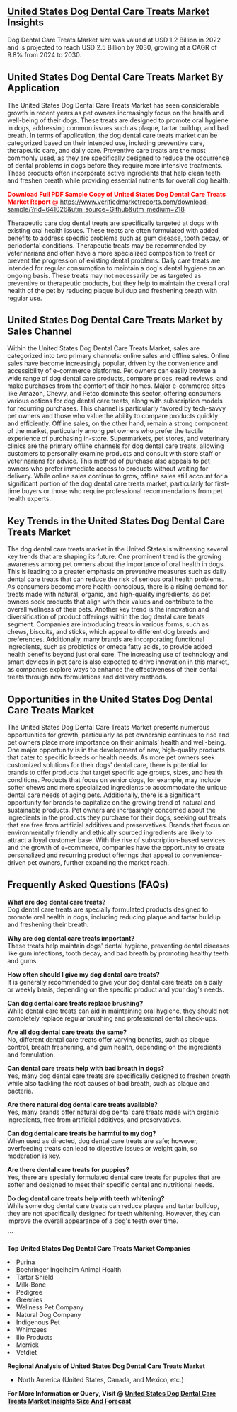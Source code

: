 <h2><a href="https://www.verifiedmarketreports.com/download-sample/?rid=641026&amp;utm_source=Github&amp;utm_medium=218" target="_blank">United States Dog Dental Care Treats Market</a> Insights</h2><p>Dog Dental Care Treats Market size was valued at USD 1.2 Billion in 2022 and is projected to reach USD 2.5 Billion by 2030, growing at a CAGR of 9.8% from 2024 to 2030.</p><p> <h2>United States Dog Dental Care Treats Market By Application</h2> <p>The United States Dog Dental Care Treats Market has seen considerable growth in recent years as pet owners increasingly focus on the health and well-being of their dogs. These treats are designed to promote oral hygiene in dogs, addressing common issues such as plaque, tartar buildup, and bad breath. In terms of application, the dog dental care treats market can be categorized based on their intended use, including preventive care, therapeutic care, and daily care. Preventive care treats are the most commonly used, as they are specifically designed to reduce the occurrence of dental problems in dogs before they require more intensive treatments. These products often incorporate active ingredients that help clean teeth and freshen breath while providing essential nutrients for overall dog health. <p><span class=""><span style="color: #ff0000;"><strong>Download Full PDF Sample Copy of United States Dog Dental Care Treats Market Report</strong> @ </span><a href="https://www.verifiedmarketreports.com/download-sample/?rid=641026&amp;utm_source=Github&amp;utm_medium=218" target="_blank">https://www.verifiedmarketreports.com/download-sample/?rid=641026&amp;utm_source=Github&amp;utm_medium=218</a></span></p> Therapeutic care dog dental treats are specifically targeted at dogs with existing oral health issues. These treats are often formulated with added benefits to address specific problems such as gum disease, tooth decay, or periodontal conditions. Therapeutic treats may be recommended by veterinarians and often have a more specialized composition to treat or prevent the progression of existing dental problems. Daily care treats are intended for regular consumption to maintain a dog's dental hygiene on an ongoing basis. These treats may not necessarily be as targeted as preventive or therapeutic products, but they help to maintain the overall oral health of the pet by reducing plaque buildup and freshening breath with regular use.</p> <h2>United States Dog Dental Care Treats Market by Sales Channel</h2> <p>Within the United States Dog Dental Care Treats Market, sales are categorized into two primary channels: online sales and offline sales. Online sales have become increasingly popular, driven by the convenience and accessibility of e-commerce platforms. Pet owners can easily browse a wide range of dog dental care products, compare prices, read reviews, and make purchases from the comfort of their homes. Major e-commerce sites like Amazon, Chewy, and Petco dominate this sector, offering consumers various options for dog dental care treats, along with subscription models for recurring purchases. This channel is particularly favored by tech-savvy pet owners and those who value the ability to compare products quickly and efficiently. Offline sales, on the other hand, remain a strong component of the market, particularly among pet owners who prefer the tactile experience of purchasing in-store. Supermarkets, pet stores, and veterinary clinics are the primary offline channels for dog dental care treats, allowing customers to personally examine products and consult with store staff or veterinarians for advice. This method of purchase also appeals to pet owners who prefer immediate access to products without waiting for delivery. While online sales continue to grow, offline sales still account for a significant portion of the dog dental care treats market, particularly for first-time buyers or those who require professional recommendations from pet health experts.</p> <h2>Key Trends in the United States Dog Dental Care Treats Market</h2> <p>The dog dental care treats market in the United States is witnessing several key trends that are shaping its future. One prominent trend is the growing awareness among pet owners about the importance of oral health in dogs. This is leading to a greater emphasis on preventive measures such as daily dental care treats that can reduce the risk of serious oral health problems. As consumers become more health-conscious, there is a rising demand for treats made with natural, organic, and high-quality ingredients, as pet owners seek products that align with their values and contribute to the overall wellness of their pets. Another key trend is the innovation and diversification of product offerings within the dog dental care treats segment. Companies are introducing treats in various forms, such as chews, biscuits, and sticks, which appeal to different dog breeds and preferences. Additionally, many brands are incorporating functional ingredients, such as probiotics or omega fatty acids, to provide added health benefits beyond just oral care. The increasing use of technology and smart devices in pet care is also expected to drive innovation in this market, as companies explore ways to enhance the effectiveness of their dental treats through new formulations and delivery methods.</p> <h2>Opportunities in the United States Dog Dental Care Treats Market</h2> <p>The United States Dog Dental Care Treats Market presents numerous opportunities for growth, particularly as pet ownership continues to rise and pet owners place more importance on their animals’ health and well-being. One major opportunity is in the development of new, high-quality products that cater to specific breeds or health needs. As more pet owners seek customized solutions for their dogs’ dental care, there is potential for brands to offer products that target specific age groups, sizes, and health conditions. Products that focus on senior dogs, for example, may include softer chews and more specialized ingredients to accommodate the unique dental care needs of aging pets. Additionally, there is a significant opportunity for brands to capitalize on the growing trend of natural and sustainable products. Pet owners are increasingly concerned about the ingredients in the products they purchase for their dogs, seeking out treats that are free from artificial additives and preservatives. Brands that focus on environmentally friendly and ethically sourced ingredients are likely to attract a loyal customer base. With the rise of subscription-based services and the growth of e-commerce, companies have the opportunity to create personalized and recurring product offerings that appeal to convenience-driven pet owners, further expanding the market reach.</p> <h2>Frequently Asked Questions (FAQs)</h2> <p><strong>What are dog dental care treats?</strong><br> Dog dental care treats are specially formulated products designed to promote oral health in dogs, including reducing plaque and tartar buildup and freshening their breath.</p> <p><strong>Why are dog dental care treats important?</strong><br> These treats help maintain dogs' dental hygiene, preventing dental diseases like gum infections, tooth decay, and bad breath by promoting healthy teeth and gums.</p> <p><strong>How often should I give my dog dental care treats?</strong><br> It is generally recommended to give your dog dental care treats on a daily or weekly basis, depending on the specific product and your dog's needs.</p> <p><strong>Can dog dental care treats replace brushing?</strong><br> While dental care treats can aid in maintaining oral hygiene, they should not completely replace regular brushing and professional dental check-ups.</p> <p><strong>Are all dog dental care treats the same?</strong><br> No, different dental care treats offer varying benefits, such as plaque control, breath freshening, and gum health, depending on the ingredients and formulation.</p> <p><strong>Can dental care treats help with bad breath in dogs?</strong><br> Yes, many dog dental care treats are specifically designed to freshen breath while also tackling the root causes of bad breath, such as plaque and bacteria.</p> <p><strong>Are there natural dog dental care treats available?</strong><br> Yes, many brands offer natural dog dental care treats made with organic ingredients, free from artificial additives, and preservatives.</p> <p><strong>Can dog dental care treats be harmful to my dog?</strong><br> When used as directed, dog dental care treats are safe; however, overfeeding treats can lead to digestive issues or weight gain, so moderation is key.</p> <p><strong>Are there dental care treats for puppies?</strong><br> Yes, there are specially formulated dental care treats for puppies that are softer and designed to meet their specific dental and nutritional needs.</p> <p><strong>Do dog dental care treats help with teeth whitening?</strong><br> While some dog dental care treats can reduce plaque and tartar buildup, they are not specifically designed for teeth whitening. However, they can improve the overall appearance of a dog's teeth over time.</p> ```</p><p><strong>Top United States Dog Dental Care Treats Market Companies</strong></p><div data-test-id=""><p><li>Purina</li><li> Boehringer Ingelheim Animal Health</li><li> Tartar Shield</li><li> Milk-Bone</li><li> Pedigree</li><li> Greenies</li><li> Wellness Pet Company</li><li> Natural Dog Company</li><li> Indigenous Pet</li><li> Whimzees</li><li> Ilio Products</li><li> Merrick</li><li> Vetdiet</li></p><div><strong>Regional Analysis of&nbsp;United States Dog Dental Care Treats Market</strong></div><ul><li dir="ltr"><p dir="ltr">North America&nbsp;(United States, Canada, and Mexico, etc.)</p></li></ul><p><strong>For More Information or Query, Visit @&nbsp;</strong><strong><a href="https://www.verifiedmarketreports.com/product/dog-dental-care-treats-market/?utm_source=Github&amp;utm_medium=218" target="_blank">United States Dog Dental Care Treats Market Insights Size And Forecast</a></strong></p></div>
